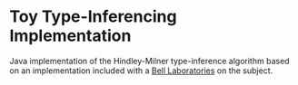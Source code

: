 # Toy Type-Inferencing Implementation

Java implementation of the Hindley-Milner type-inference algorithm based on an implementation included with a
[Bell Laboratories](http://lucacardelli.name/Papers/BasicTypechecking.pdf) on the subject.

